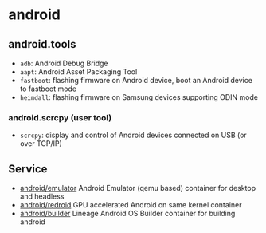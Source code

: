 # android

## android.tools

+ `adb`: Android Debug Bridge
+ `aapt`: Android Asset Packaging Tool
+ `fastboot`: flashing firmware on Android device, boot an Android device to fastboot mode
+ `heimdall`: flashing firmware on Samsung devices supporting ODIN mode

### android.scrcpy (user tool)

+ `scrcpy`: display and control of Android devices connected on USB (or over TCP/IP)

## Service

+ [android/emulator](android/emulator) Android Emulator (qemu based) container for desktop and headless
+ [android/redroid](android/redroid) GPU accelerated Android on same kernel container
+ [android/builder](android/builder) Lineage Android OS Builder container for building android
